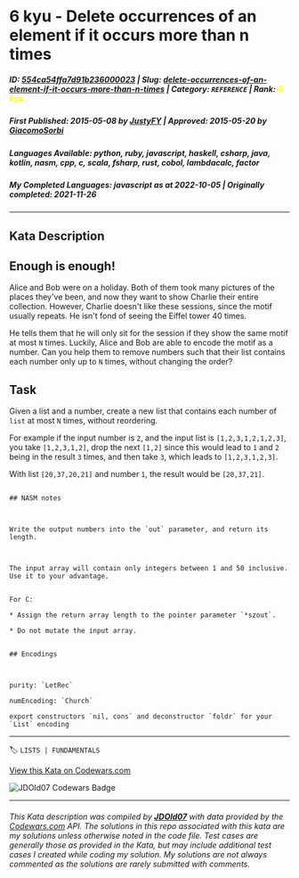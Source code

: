 # 6 kyu - Delete occurrences of an element if it occurs more than n times

##### **ID**: [554ca54ffa7d91b236000023](https://www.codewars.com/kata/554ca54ffa7d91b236000023) | **Slug**: [delete-occurrences-of-an-element-if-it-occurs-more-than-n-times](https://www.codewars.com/kata/554ca54ffa7d91b236000023) | **Category**: `REFERENCE` | **Rank**: <span style="color:yellow">6 kyu</span>

##### **First Published**: 2015-05-08 ***by*** [JustyFY](https://www.codewars.com/users/JustyFY) | **Approved**: 2015-05-20 ***by*** [GiacomoSorbi](https://www.codewars.com/users/GiacomoSorbi)

##### **Languages Available**: python, ruby, javascript, haskell, csharp, java, kotlin, nasm, cpp, c, scala, fsharp, rust, cobol, lambdacalc, factor

##### **My Completed Languages**: javascript ***as at*** 2022-10-05 | **Originally completed**: 2021-11-26

---

## Kata Description


## Enough is enough!



Alice and Bob were on a holiday. Both of them took many pictures of the places they've been, and now they want to show Charlie their entire collection. However, Charlie doesn't like these sessions, since the motif usually repeats. He isn't fond of seeing the Eiffel tower 40 times.  

He tells them that he will only sit for the session if they show the same motif at most `N` times. Luckily, Alice and Bob are able to encode the motif as a number. Can you help them to remove numbers such that their list contains each number only up to `N` times, without changing the order?



## Task



Given a list and a number, create a new list that contains each number of `list` at most `N` times, without reordering.  

For example if the input number is `2`, and the input list is `[1,2,3,1,2,1,2,3]`, you take `[1,2,3,1,2]`, drop the next `[1,2]` since this would lead to `1` and `2` being in the result `3` times, and then take `3`, which leads to `[1,2,3,1,2,3]`.  

With list `[20,37,20,21]` and number `1`, the result would be `[20,37,21]`.  



~~~if:nasm

## NASM notes



Write the output numbers into the `out` parameter, and return its length.



The input array will contain only integers between 1 and 50 inclusive. Use it to your advantage.

~~~



~~~if:c

For C:

* Assign the return array length to the pointer parameter `*szout`.

* Do not mutate the input array.

~~~



~~~if:lambdacalc

## Encodings



purity: `LetRec`  

numEncoding: `Church`  

export constructors `nil, cons` and deconstructor `foldr` for your `List` encoding  

~~~

---


🏷 `LISTS | FUNDAMENTALS`


[View this Kata on Codewars.com](https://www.codewars.com/kata/554ca54ffa7d91b236000023)

![](https://www.codewars.com/users/jdold07/badges/large "JDOld07 Codewars Badge")

---

###### *This Kata description was compiled by [**JDOld07**](https://tpstech.dev) with data provided by the [Codewars.com](https://www.codewars.com) API.  The solutions in this repo associated with this kata are my solutions unless otherwise noted in the code file.  Test cases are generally those as provided in the Kata, but may include additional test cases I created while coding my solution.  My solutions are not always commented as the solutions are rarely submitted with comments.*

